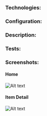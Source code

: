 ### Technologies:



### Configuration:



### Description:



### Tests:



### Screenshots:

#### Home
![Alt text](screenshots/home/home-screen-poco-f1.png?raw=true "app screenshot")

#### Item Detail
![Alt text](screenshots/detail/detail-screen-poco-f1.png?raw=true "app screenshot")

